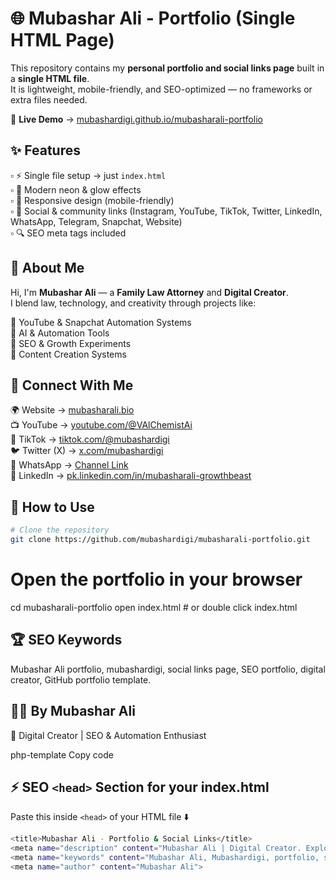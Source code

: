 # 🌐 Mubashar Ali - Portfolio (Single HTML Page)

This repository contains my **personal portfolio and social links page** built in a **single HTML file**.  
It is lightweight, mobile-friendly, and SEO-optimized — no frameworks or extra files needed.  

🚀 **Live Demo** → [mubashardigi.github.io/mubasharali-portfolio](https://mubashardigi.github.io/mubasharali-portfolio)


## ✨ Features
▫️ ⚡ Single file setup → just `index.html`  
▫️ 🎨 Modern neon & glow effects  
▫️ 📱 Responsive design (mobile-friendly)  
▫️ 🔗 Social & community links (Instagram, YouTube, TikTok, Twitter, LinkedIn, WhatsApp, Telegram, Snapchat, Website)  
▫️ 🔍 SEO meta tags included  


## 📖 About Me
Hi, I'm **Mubashar Ali** — a **Family Law Attorney** and **Digital Creator**.  
I blend law, technology, and creativity through projects like:  

🔸 YouTube & Snapchat Automation Systems  
🔹 AI & Automation Tools  
🔸 SEO & Growth Experiments  
🔹 Content Creation Systems  


## 📱 Connect With Me
🌍 Website → [mubasharali.bio](https://mubasharali.bio)  
📺 YouTube → [youtube.com/@VAlChemistAi](https://youtube.com/@VAlChemistAi)  
🎵 TikTok → [tiktok.com/@mubashardigi](https://tiktok.com/@mubashardigi)  
🐦 Twitter (X) → [x.com/mubashardigi](https://x.com/mubashardigi)  
💬 WhatsApp → [Channel Link](https://whatsapp.com/channel/0029VaMHvIa7NoZrRFw9l419)  
🔗 LinkedIn → [pk.linkedin.com/in/mubasharali-growthbeast](https://pk.linkedin.com/in/mubasharali-growthbeast)  


## 🚀 How to Use
```bash
# Clone the repository
git clone https://github.com/mubashardigi/mubasharali-portfolio.git
```

# Open the portfolio in your browser
cd mubasharali-portfolio
open index.html   # or double click index.html

## 🏆 SEO Keywords
Mubashar Ali portfolio, mubashardigi,
social links page, SEO portfolio, digital creator, GitHub portfolio template.

## 👨‍💻 By Mubashar Ali
📍 Digital Creator | SEO & Automation Enthusiast

php-template
Copy code


## ⚡ SEO `<head>` Section for your index.html  

Paste this inside `<head>` of your HTML file ⬇️

```bash
<title>Mubashar Ali - Portfolio & Social Links</title>
<meta name="description" content="Mubashar Ali | Digital Creator. Explore my portfolio, social media, and projects.">
<meta name="keywords" content="Mubashar Ali, Mubashardigi, portfolio, social links, SEO, automation, digital creator">
<meta name="author" content="Mubashar Ali">
```


